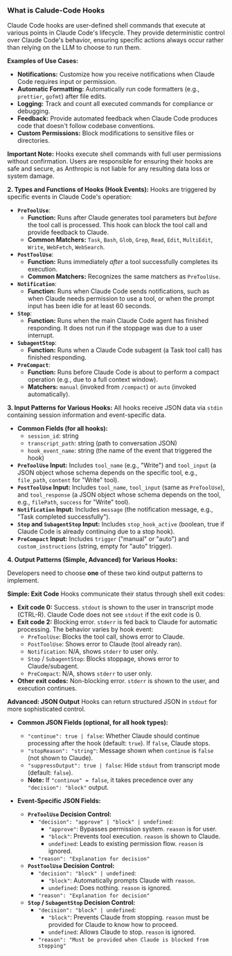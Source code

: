 ### What is Calude-Code Hooks

Claude Code hooks are user-defined shell commands that execute at various points in Claude Code's lifecycle. They provide deterministic control over Claude Code's behavior, ensuring specific actions always occur rather than relying on the LLM to choose to run them.

**Examples of Use Cases:**
*   **Notifications:** Customize how you receive notifications when Claude Code requires input or permission.
*   **Automatic Formatting:** Automatically run code formatters (e.g., `prettier`, `gofmt`) after file edits.
*   **Logging:** Track and count all executed commands for compliance or debugging.
*   **Feedback:** Provide automated feedback when Claude Code produces code that doesn't follow codebase conventions.
*   **Custom Permissions:** Block modifications to sensitive files or directories.

**Important Note:** Hooks execute shell commands with full user permissions without confirmation. Users are responsible for ensuring their hooks are safe and secure, as Anthropic is not liable for any resulting data loss or system damage.

**2. Types and Functions of Hooks (Hook Events):**
Hooks are triggered by specific events in Claude Code's operation:

*   **`PreToolUse`**:
    *   **Function:** Runs after Claude generates tool parameters but *before* the tool call is processed. This hook can block the tool call and provide feedback to Claude.
    *   **Common Matchers:** `Task`, `Bash`, `Glob`, `Grep`, `Read`, `Edit`, `MultiEdit`, `Write`, `WebFetch`, `WebSearch`.
*   **`PostToolUse`**:
    *   **Function:** Runs immediately *after* a tool successfully completes its execution.
    *   **Common Matchers:** Recognizes the same matchers as `PreToolUse`.
*   **`Notification`**:
    *   **Function:** Runs when Claude Code sends notifications, such as when Claude needs permission to use a tool, or when the prompt input has been idle for at least 60 seconds.
*   **`Stop`**:
    *   **Function:** Runs when the main Claude Code agent has finished responding. It does not run if the stoppage was due to a user interrupt.
*   **`SubagentStop`**:
    *   **Function:** Runs when a Claude Code subagent (a Task tool call) has finished responding.
*   **`PreCompact`**:
    *   **Function:** Runs before Claude Code is about to perform a compact operation (e.g., due to a full context window).
    *   **Matchers:** `manual` (invoked from `/compact`) or `auto` (invoked automatically).

**3. Input Patterns for Various Hooks:**
All hooks receive JSON data via `stdin` containing session information and event-specific data.

*   **Common Fields (for all hooks):**
    *   `session_id`: string
    *   `transcript_path`: string (path to conversation JSON)
    *   `hook_event_name`: string (the name of the event that triggered the hook)
*   **`PreToolUse` Input:** Includes `tool_name` (e.g., "Write") and `tool_input` (a JSON object whose schema depends on the specific tool, e.g., `file_path`, `content` for "Write" tool).
*   **`PostToolUse` Input:** Includes `tool_name`, `tool_input` (same as `PreToolUse`), and `tool_response` (a JSON object whose schema depends on the tool, e.g., `filePath`, `success` for "Write" tool).
*   **`Notification` Input:** Includes `message` (the notification message, e.g., "Task completed successfully").
*   **`Stop` and `SubagentStop` Input:** Includes `stop_hook_active` (boolean, true if Claude Code is already continuing due to a stop hook).
*   **`PreCompact` Input:** Includes `trigger` ("manual" or "auto") and `custom_instructions` (string, empty for "auto" trigger).

**4. Output Patterns (Simple, Advanced) for Various Hooks:**

Developers need to choose **one** of these two kind output patterns to implement.

**Simple: Exit Code**
Hooks communicate their status through shell exit codes:
*   **Exit code 0:** Success. `stdout` is shown to the user in transcript mode (CTRL-R). Claude Code does not see `stdout` if the exit code is 0.
*   **Exit code 2:** Blocking error. `stderr` is fed back to Claude for automatic processing. The behavior varies by hook event:
    *   `PreToolUse`: Blocks the tool call, shows error to Claude.
    *   `PostToolUse`: Shows error to Claude (tool already ran).
    *   `Notification`: N/A, shows `stderr` to user only.
    *   `Stop` / `SubagentStop`: Blocks stoppage, shows error to Claude/subagent.
    *   `PreCompact`: N/A, shows `stderr` to user only.
*   **Other exit codes:** Non-blocking error. `stderr` is shown to the user, and execution continues.

**Advanced: JSON Output**
Hooks can return structured JSON in `stdout` for more sophisticated control.

*   **Common JSON Fields (optional, for all hook types):**
    *   `"continue": true | false`: Whether Claude should continue processing after the hook (default: `true`). If `false`, Claude stops.
    *   `"stopReason": "string"`: Message shown when `continue` is `false` (not shown to Claude).
    *   `"suppressOutput": true | false`: Hide `stdout` from transcript mode (default: `false`).
    *   **Note:** If `"continue" = false`, it takes precedence over any `"decision": "block"` output.

*   **Event-Specific JSON Fields:**
    *   **`PreToolUse` Decision Control:**
        *   `"decision": "approve" | "block" | undefined`:
            *   `"approve"`: Bypasses permission system. `reason` is for user.
            *   `"block"`: Prevents tool execution. `reason` is shown to Claude.
            *   `undefined`: Leads to existing permission flow. `reason` is ignored.
        *   `"reason": "Explanation for decision"`
    *   **`PostToolUse` Decision Control:**
        *   `"decision": "block" | undefined`:
            *   `"block"`: Automatically prompts Claude with `reason`.
            *   `undefined`: Does nothing. `reason` is ignored.
        *   `"reason": "Explanation for decision"`
    *   **`Stop` / `SubagentStop` Decision Control:**
        *   `"decision": "block" | undefined`:
            *   `"block"`: Prevents Claude from stopping. `reason` must be provided for Claude to know how to proceed.
            *   `undefined`: Allows Claude to stop. `reason` is ignored.
        *   `"reason": "Must be provided when Claude is blocked from stopping"`

